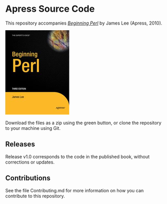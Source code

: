 # Apress Source Code

This repository accompanies [*Beginning Perl*](http://www.apress.com/9781430227939) by James Lee (Apress, 2010).

![Cover image](9781430227939.jpg)

Download the files as a zip using the green button, or clone the repository to your machine using Git.

## Releases

Release v1.0 corresponds to the code in the published book, without corrections or updates.

## Contributions

See the file Contributing.md for more information on how you can contribute to this repository.
